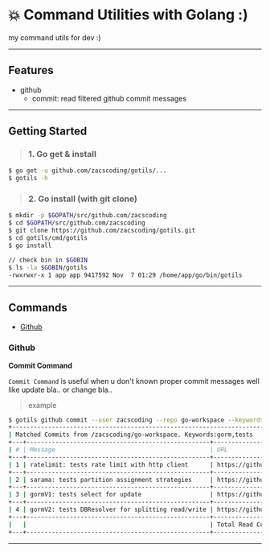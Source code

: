 # :boom: Command Utilities with Golang :)

my command utils for dev :)

---  

## Features

- github
    - commit: read filtered github commit messages

---  

## Getting Started

> ### 1. Go get & install

```bash
$ go get -u github.com/zacscoding/gotils/...
$ gotils -h
```  

> ### 2. Go install (with git clone)

```bash
$ mkdir -p $GOPATH/src/github.com/zacscoding
$ cd $GOPATH/src/github.com/zacscoding
$ git clone https://github.com/zacscoding/gotils.git
$ cd gotils/cmd/gotils
$ go install

// check bin in $GOBIN
$ ls -la $GOBIN/gotils 
-rwxrwxr-x 1 app app 9417592 Nov  7 01:29 /home/app/go/bin/gotils 
```  

---  

## Commands  

- [Github](#Github)  

### Github  

**Commit Command**  

`Commit Command` is useful when u don't known proper commit messages well like update bla.. or change bla..

> example  

```bash
$ gotils github commit --user zacscoding --repo go-workspace --keywords gorm,tests --maxcommits 3
+----------------------------------------------------------------------------------------------------------------------------------------------------+
| Matched Commits from /zacscoding/go-workspace. Keywords:gorm,tests                                                                                 |
+---+---------------------------------------------------+--------------------------------------------------------------------------------------------+
| # | Message                                           | URL                                                                                        |
+---+---------------------------------------------------+--------------------------------------------------------------------------------------------+
| 1 | ratelimit: tests rate limit with http client      | https://github.com/zacscoding/go-workspace/commit/dfc640940e70c54eafa9b484926dd9e659ce9330 |
+---+---------------------------------------------------+--------------------------------------------------------------------------------------------+
| 2 | sarama: tests partition assignment strategies     | https://github.com/zacscoding/go-workspace/commit/48bd90378bf1283d2c7e05c84e638d2729367d5a |
+---+---------------------------------------------------+--------------------------------------------------------------------------------------------+
| 3 | gormV1: tests select for update                   | https://github.com/zacscoding/go-workspace/commit/0d5d901405a1f0ab380451c91f8488069cd8073c |
+---+---------------------------------------------------+--------------------------------------------------------------------------------------------+
| 4 | gormV2: tests DBResolver for splitting read/write | https://github.com/zacscoding/go-workspace/commit/5a41a54d8d54e32c0bf86f1216a2adce70739b96 |
+---+---------------------------------------------------+--------------------------------------------------------------------------------------------+
|   |                                                   | Total Read Commits: #6                                                                     |
+---+---------------------------------------------------+--------------------------------------------------------------------------------------------+
```  

---  
